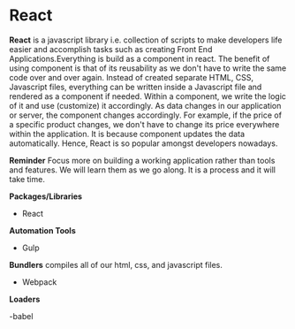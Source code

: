 # React

**React** is a javascript library i.e. collection of scripts to make developers life easier and accomplish tasks such as creating Front End Applications.Everything is build as a component in react. The benefit of using component is that of its reusability as we don't have to write the same code over and over again. Instead of created separate HTML, CSS, Javascript files, everything can be written inside a Javascript file and rendered as a component if needed. Within a component, we write the logic of it and use (customize) it accordingly. As data changes in our application or server, the component changes accordingly. For example, if the price of a specific product changes, we don't have to change its price everywhere within the application. It is because component updates the data automatically. Hence, React is so popular amongst developers nowadays. 

**Reminder** Focus more on building a working application rather than tools and features. We will learn them as we go along. It is a process and it will take time. 

**Packages/Libraries** 
- React

**Automation Tools**
- Gulp

**Bundlers** compiles all of our html, css, and javascript files. 
- Webpack

**Loaders**

-babel


